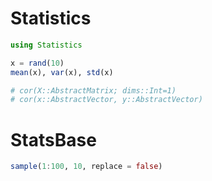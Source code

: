 # Statistics

```julia
using Statistics

x = rand(10)
mean(x), var(x), std(x)

# cor(X::AbstractMatrix; dims::Int=1)
# cor(x::AbstractVector, y::AbstractVector)

```

# StatsBase

```julia
sample(1:100, 10, replace = false)
```